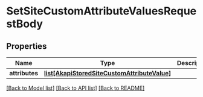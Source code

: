 # SetSiteCustomAttributeValuesRequestBody

## Properties
Name | Type | Description | Notes
------------ | ------------- | ------------- | -------------
**attributes** | [**list[AkapiStoredSiteCustomAttributeValue]**](AkapiStoredSiteCustomAttributeValue.md) |  | [optional] 

[[Back to Model list]](../README.md#documentation-for-models) [[Back to API list]](../README.md#documentation-for-api-endpoints) [[Back to README]](../README.md)

